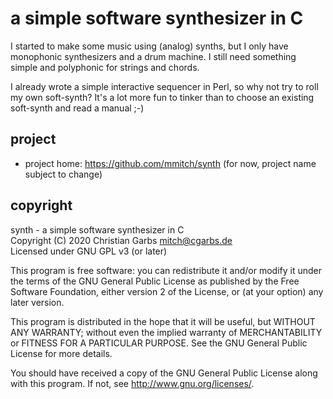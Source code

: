 a simple software synthesizer in C
==================================

I started to make some music using (analog) synths, but I only have
monophonic synthesizers and a drum machine.  I still need something
simple and polyphonic for strings and chords.

I already wrote a simple interactive sequencer in Perl, so why not try
to roll my own soft-synth?  It's a lot more fun to tinker than to
choose an existing soft-synth and read a manual ;-)


project
-------

 * project home: https://github.com/mmitch/synth
                 (for now, project name subject to change)


copyright
---------


synth  -  a simple software synthesizer in C  
Copyright (C) 2020  Christian Garbs <mitch@cgarbs.de>  
Licensed under GNU GPL v3 (or later)  

This program is free software: you can redistribute it and/or modify
it under the terms of the GNU General Public License as published by
the Free Software Foundation, either version 2 of the License, or
(at your option) any later version.

This program is distributed in the hope that it will be useful,
but WITHOUT ANY WARRANTY; without even the implied warranty of
MERCHANTABILITY or FITNESS FOR A PARTICULAR PURPOSE.  See the
GNU General Public License for more details.

You should have received a copy of the GNU General Public License
along with this program.  If not, see <http://www.gnu.org/licenses/>.
